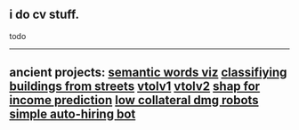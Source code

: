 i do cv stuff.
---
todo

---
ancient projects:
[semantic words viz](https://github.com/suryapr1916/Semantic-Detection-with-GloVe)
[classifiying buildings from streets](https://github.com/suryapr1916/building-scene-classification)
[vtolv1](https://github.com/suryapr1916/vtol)
[vtolv2](https://github.com/suryapr1916/vtol-v2)
[shap for income prediction](https://github.com/suryapr1916/dsml-project)
[low collateral dmg robots](https://github.com/suryapr1916/reinforcement-learning-notebooks)
[simple auto-hiring bot](https://github.com/suryapr1916/FMML-2021-main)
---
